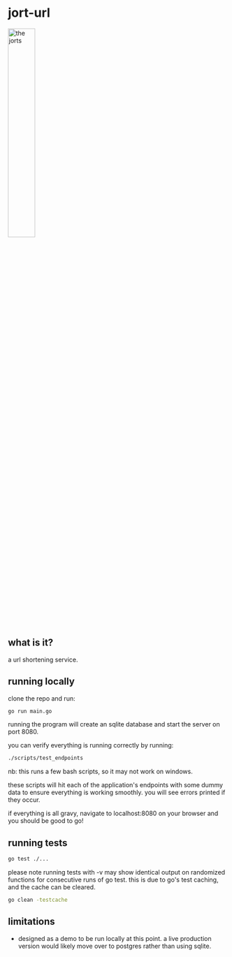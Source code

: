 # jort-url

<img src="https://pbs.twimg.com/media/CjoPLolUUAAjPR2?format=jpg&name=medium" alt="the jorts" width=35% height=35%>

## what is it?

a url shortening service.

## running locally

clone the repo and run:

```bash
go run main.go
```

running the program will create an sqlite database and start the server on port 8080.

you can verify everything is running correctly by running:

```bash
./scripts/test_endpoints
```

nb: this runs a few bash scripts, so it may not work on windows.

these scripts will hit each of the application's endpoints with some dummy data to ensure everything is working smoothly. you will see errors printed if they occur.

if everything is all gravy, navigate to localhost:8080 on your browser and you should be good to go!

## running tests

```bash
go test ./...
```

please note running tests with -v may show identical output on randomized functions for consecutive runs of go test. this is due to go's test caching, and the cache can be cleared.

```bash
go clean -testcache
```

## limitations

- designed as a demo to be run locally at this point. a live production version would likely move over to postgres rather than using sqlite.
